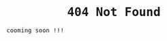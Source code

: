 <h1 align="center">
    <samp>
    404 Not Found
    </samp>
  </h1>

  <p>
    <samp>
    cooming soon !!!
    </samp>
  </p>
